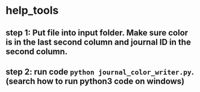 # help_tools

## step 1: Put file into input folder. Make sure **color** is in **the last second column** and **journal ID** in **the second column**.
## step 2: run code `python journal_color_writer.py`. (search how to run python3 code on windows)